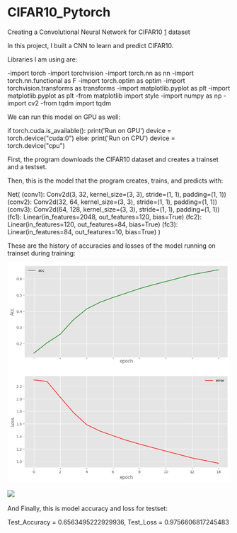 # CIFAR10_Pytorch
Creating a Convolutional Neural Network for CIFAR10 [1] dataset

In this project, I built a CNN to learn and predict CIFAR10. 

Libraries I am using are:

-import torch
-import torchvision
-import torch.nn as nn
-import torch.nn.functional as F
-import torch.optim as optim
-import torchvision.transforms as transforms
-import matplotlib.pyplot as plt 
-import matplotlib.pyplot as plt
-from matplotlib import style
-import numpy as np
-import cv2
-from tqdm import tqdm

We can run this model on GPU as well:

if torch.cuda.is_available():
  print('Run on GPU')
  device = torch.device("cuda:0")
else:
  print('Run on CPU')
  device = torch.device("cpu")
  
First, the program downloads the CIFAR10 dataset and creates a trainset and a testset.

Then, this is the model that the program creates, trains, and predicts with:

Net(
  (conv1): Conv2d(3, 32, kernel_size=(3, 3), stride=(1, 1), padding=(1, 1))
  (conv2): Conv2d(32, 64, kernel_size=(3, 3), stride=(1, 1), padding=(1, 1))
  (conv3): Conv2d(64, 128, kernel_size=(3, 3), stride=(1, 1), padding=(1, 1))
  (fc1): Linear(in_features=2048, out_features=120, bias=True)
  (fc2): Linear(in_features=120, out_features=84, bias=True)
  (fc3): Linear(in_features=84, out_features=10, bias=True)
)

These are the history of accuracies and losses of the model running on trainset during training:

![](acc.png)

![](loss.png)

And Finally, this is model accuracy and loss for testset:

Test_Accuracy = 0.6563495222929936, Test_Loss = 0.9756606817245483

[1]: https://www.cs.toronto.edu/~kriz/cifar.html
